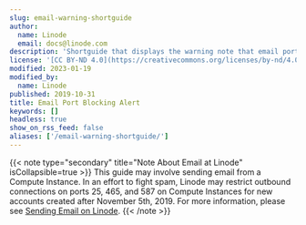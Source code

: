 ```yaml
---
slug: email-warning-shortguide
author:
  name: Linode
  email: docs@linode.com
description: 'Shortguide that displays the warning note that email ports are blocked on all new Compute Instances by default.'
license: '[CC BY-ND 4.0](https://creativecommons.org/licenses/by-nd/4.0)'
modified: 2023-01-19
modified_by:
  name: Linode
published: 2019-10-31
title: Email Port Blocking Alert
keywords: []
headless: true
show_on_rss_feed: false
aliases: ['/email-warning-shortguide/']
---
```


{{< note type="secondary" title="Note About Email at Linode" isCollapsible=true >}}
This guide may involve sending email from a Compute Instance. In an effort to fight spam, Linode may restrict outbound connections on ports 25, 465, and 587 on Compute Instances for new accounts created after November 5th, 2019. For more information, please see [Sending Email on Linode](/docs/guides/running-a-mail-server/#sending-email-on-linode).
{{< /note >}}